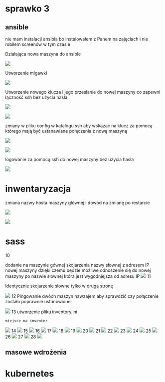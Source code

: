 # sprawko 3

## ansible

nie mam instalacji ansibla bo instalowałem z Panem na zajęciach i nie robiłem screenów w tym czasie


Działająca nowa maszyna do ansible

![](./screeny/ansible/screen1.jpg)

Utworzenie migawki

![](./screeny/ansible/screen2.jpg)

Utworzenie nowego klucza i jego przesłanie do nowej maszyny co zapewni łączność ssh bez użycia hasła

![](./screeny/ansible/screen3.jpg)

![](./screeny/ansible/screen4.jpg)

zmiany w pliku config w katalogu ssh aby wskazać na klucz za pomocą którego mają być ustanawiane połączenia z nową maszyną

![](./screeny/ansible/screen5.jpg)

![](./screeny/ansible/screen6.jpg)

logowanie za pomocą ssh do nowej maszyny bez użycia hasła

![](./screeny/ansible/screen7.jpg)

# inwentaryzacja

zmiana nazwy hosta maszyny głównej i dowód na zmianę po restarcie

![](./screeny/ansible/screen8.jpg)

![](./screeny/ansible/screen9.jpg)


# sass

10

dodanie na maszynie gównej skojarzenia nazwy słownej z adresem IP nowej maszyny dzięki czemu będzie możliwe odnoszenie się do nowej maszyny po nazwie słownej która jest wygodniejsza od adresu IP
![](./screeny/ansible/screen10.jpg)
11

Identycznie skojarzenie słowne tylko w drugą stronę

![](./screeny/ansible/screen11.jpg)
12
Pingowanie dwóch maszyn nawzajem aby sprawdzić czy połączenie zostało poprawnie ustanowione

![](./screeny/ansible/screen12.jpg)
13
utworzenie pliku inventory.ini
```
miejsce na inventor
```
![](./screeny/ansible/screen13.jpg)
14
![](./screeny/ansible/screen14.jpg)
15
![](./screeny/ansible/screen15.jpg)
16
![](./screeny/ansible/screen16.jpg)
17
![](./screeny/ansible/screen17.jpg)
18
![](./screeny/ansible/screen18.jpg)
19
![](./screeny/ansible/screen19.jpg)
20
![](./screeny/ansible/screen20.jpg)
21
![](./screeny/ansible/screen21.jpg)
22
![](./screeny/ansible/screen22.jpg)
23
![](./screeny/ansible/screen23.jpg)
24
![](./screeny/ansible/screen24.jpg)
25
![](./screeny/ansible/screen25.jpg)
26
![](./screeny/ansible/screen26.jpg)
27
![](./screeny/ansible/screen27.jpg)
28
![](./screeny/ansible/screen28.jpg)



## masowe wdrożenia 



# kubernetes